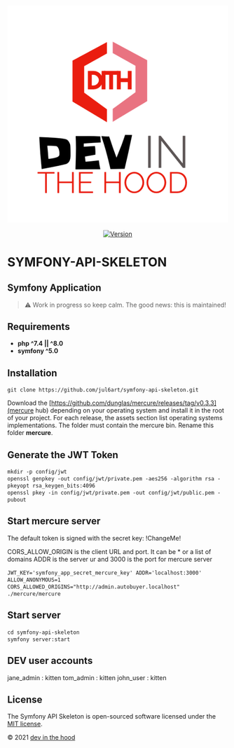 <p align="center">
    <a href="https://devinthehood.com"><img src="https://github.com/jul6art/symfony-skeleton/blob/master/assets/img/devinthehood.png?raw=true" alt="logo dev in the hood"></a>
</p>

<p align="center">
    <a href="https://github.com/devinthehood/jul6art/symfony-api-skeleton" target="_blank"><img src="https://img.shields.io/static/v1?label=stable&message=v1+coming+soon&color=orange" alt="Version"></a>
</p>

SYMFONY-API-SKELETON
====================
Symfony Application
-------------------

> :warning: Work in progress so keep calm. The good news: this is maintained!

Requirements
------------

* **php ^7.4 || ^8.0**
* **symfony ^5.0**

Installation
------------

```console
git clone https://github.com/jul6art/symfony-api-skeleton.git
```

Download the [https://github.com/dunglas/mercure/releases/tag/v0.3.3](mercure hub) depending on your operating system and install it in the root of your project. 
For each release, the assets section list operating systems implementations. The folder must contain the mercure bin. Rename this folder **mercure**.

Generate the JWT Token
----------------------

```console
mkdir -p config/jwt
openssl genpkey -out config/jwt/private.pem -aes256 -algorithm rsa -pkeyopt rsa_keygen_bits:4096
openssl pkey -in config/jwt/private.pem -out config/jwt/public.pem -pubout
```

Start mercure server
--------------------

The default token is signed with the secret key: !ChangeMe!

CORS_ALLOW_ORIGIN is the client URL and port. It can be * or a list of domains
ADDR is the server ur and 3000 is the port for mercure server

```console
JWT_KEY='symfony_app_secret_mercure_key' ADDR='localhost:3000' ALLOW_ANONYMOUS=1 CORS_ALLOWED_ORIGINS="http://admin.autobuyer.localhost" ./mercure/mercure
```

Start server
------------

```console
cd symfony-api-skeleton
symfony server:start
```

DEV user accounts
-----------------

jane_admin : kitten
tom_admin : kitten
john_user : kitten

License
-------

The Symfony API Skeleton is open-sourced software licensed under the [MIT license](https://opensource.org/licenses/MIT).

&copy; 2021 [dev in the hood](https://devinthehood.com)

